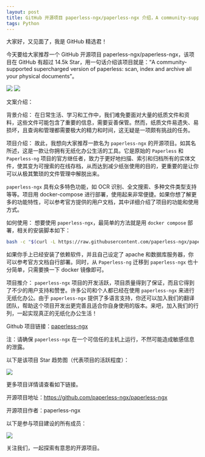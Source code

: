 ```yaml
---
layout: post
title: GitHub 开源项目 paperless-ngx/paperless-ngx 介绍，A community-supported supercharged version of paperless: scan, index and archive all your physical documents
tags: Python
---
```


大家好，又见面了，我是 GitHub 精选君！

今天要给大家推荐一个 GitHub 开源项目 paperless-ngx/paperless-ngx，该项目在 GitHub 有超过 14.5k Star，用一句话介绍该项目就是：“A community-supported supercharged version of paperless: scan, index and archive all your physical documents”。


![](https://github.com/paperless-ngx/paperless-ngx/raw/main/resources/logo/web/png/Black%20logo%20-%20no%20background.png)
![](https://raw.githubusercontent.com/paperless-ngx/paperless-ngx/main/docs/assets/screenshots/documents-smallcards.png)



文案介绍：

背景介绍：
在日常生活、学习和工作中，我们难免要面对大量的纸质文件和资料，这些文件可能包含了重要的信息，需要妥善保管。然而，纸质文件易遗失、易损坏，且查询和管理都需要极大的精力和时间，这无疑是一项颇有挑战的任务。

项目介绍：
故此，我想向大家推荐一款名为 `paperless-ngx` 的开源项目。如其名所述，这是一款让你拥有无纸化办公生活的工具。它是原始的 `Paperless` 和 `Paperless-ng` 项目的官方继任者，致力于更好地扫描、索引和归档所有的实体文件，使其变为可搜索的在线存档，从而达到减少纸张使用的目的，更重要的是让你可以从极其繁琐的文件管理中解脱出来。

`paperless-ngx` 具有众多特色功能，如 OCR 识别、全文搜索、多种文件类型支持等等。项目用 docker-compose 进行部署，使用起来非常便捷。如果你想了解更多的功能特性，可以参考官方提供的用户文档，其中详细介绍了项目的功能和使用方式。

如何使用：
想要使用 `paperless-ngx`，最简单的方法就是用 `docker compose` 部署，相关的安装脚本如下：
```bash
bash -c "$(curl -L https://raw.githubusercontent.com/paperless-ngx/paperless-ngx/main/install-paperless-ngx.sh)"
```
如果你手上已经安装了依赖软件，并且自己设定了 apache 和数据库服务器，你可以参考官方文档自行部署。同时，从 `Paperless-ng` 迁移到 `paperless-ngx` 也十分简单，只需要换一下 docker 镜像即可。

项目推介：
`paperless-ngx` 项目的开发活跃，项目质量得到了保证，而且它得到了不少的用户支持和赞誉。许多公司和个人都已经在使用 `paperless-ngx` 来进行无纸化办公。由于 `paperless-ngx` 提供了多语言支持，你还可以加入我们的翻译团队，帮助这个项目开发出更完善且适合你自身使用的版本。来吧，加入我们的行列，一起实现真正的无纸化办公生活！

Github 项目链接：[paperless-ngx](https://github.com/paperless-ngx/paperless-ngx)

注：请确保 `paperless-ngx` 在一个可信任的主机上运行，不然可能造成敏感信息的泄露。


以下是该项目 Star 趋势图（代表项目的活跃程度）：

![](https://api.star-history.com/svg?repos=paperless-ngx/paperless-ngx&type=Timeline)

更多项目详情请查看如下链接。

开源项目地址：https://github.com/paperless-ngx/paperless-ngx 

开源项目作者：paperless-ngx

以下是参与项目建设的所有成员：

![](https://contrib.rocks/image?repo=paperless-ngx/paperless-ngx)

关注我们，一起探索有意思的开源项目。

